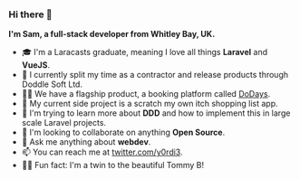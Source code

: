 ### Hi there 👋

**I'm Sam, a full-stack developer from Whitley Bay, UK.**

- 🎓 I'm a Laracasts graduate, meaning I love all things **Laravel** and **VueJS**.
- 🏢 I currently split my time as a contractor and release products through Doddle Soft Ltd.
- 🏳️‍🌈 We have a flagship product, a booking platform called [DoDays](https://www.dodays.co.uk).
- 🔨 My current side project is a scratch my own itch shopping list app.
- 🌱 I'm trying to learn more about **DDD** and how to implement this in large scale Laravel projects.
- 👯 I'm looking to collaborate on anything **Open Source**.
- 💬 Ask me anything about **webdev**.
- 📫 You can reach me at [twitter.com/y0rdi3](https://twitter.com/y0rdi3).
- 👬🏻 Fun fact: I'm a twin to the beautiful Tommy B!
